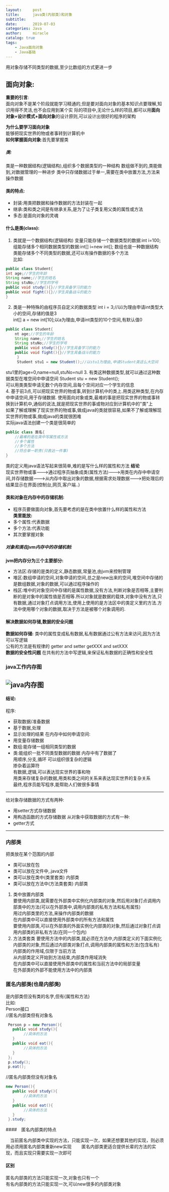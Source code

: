 ```yaml
---
layout:     post
title:      java类(内部类)和对象
subtitle:   
date:       2019-07-03
categories: Java
author:     miracle
catalog: true
tags:
    - Java面向对象
    - Java基础
---
```

用对象存储不同类型的数据,至少比数组的方式更进一步
## 面向对象:
**重要的引言**:<br>
面向对象不是某个阶段就能学习精通的,但是要对面向对象的基本知识点要理解,知识用得不灵活,也不会应用到某个实	际的项目中,无论什么样的项目,都可以用**面向对象+设计模式+面向对象**的设计原则,可以设计出很好的程序的架构<br>

**为什么要学习面向对象**<br>
能够把现实世界的物或者事转到计算机中<br>
**如何掌握面向对象**:首先要掌握类

##### 类:
类是一种数据结构(逻辑结构),组织多个数据类型的一种结构
数组做不到的,类能做到,对数据管理的一种进步
类中只存储数据过于单一,需要在类中放置方法,方法来操作数据

#### 类的特点:
* 封装:用类把数据和操作数据的方法封装在一起
* 继承:类和类之间是有继承关系,是为了让子类复用父类的属性或方法
* 多态:是面向对象的灵魂

#### 什么是类(class):
1. 类就是一个数据结构(逻辑结构)
变量只能存储一个数据类型的数据:int i=100;<br>
组能存储多个相同数据类型的数据:int[] i=new int[]; 数组也是一种数据结构<br>
类能存储多个不同类型的数据,还可以有操作数据的多个方法<br>
比如:
	 	
```java
public class Student{
int age;//学生的年龄
String name;//学生的姓名
String stuNo;//学生的学号
public void study(){}//学生具备学习的能力
public void fight(){}//学生具备战斗的能力
}
```	 	
	 	
2. 类是一种特殊的由程序员自定义的数据类型
int i = 3;//以i为理由申请int类型大小的空间,存储的值是3<br>
int[] a = new int[10];以a为理由,申请int类型的10个空间,有默认值0<br>
	 
```java
public class Student{
	nt age;//学生的年龄
	String name;//学生的姓名
	String stuNo;//学生的学号
	public void study(){}//学生具备学习的能力
	public void fight(){}//学生具备战斗的能力
	 }
	 Student stu1 = new Student();//以stu1为理由,申请Student类这么大空间
```
		
stu1里的age=0,name=null,stuNo=null
3. 有类这种数据类型,就可以通过这种数据类型在堆空间中申请空间
 Student stu = new Student();<br>
 可以用类类型申请无数个内存空间,且每个空间对应一个学生的信息<br>
4. 基于前3点,可以把现实世界的物或事,转到计算机中的类上.用类这种类型,在内存中申请空间,用于存储数据.
使用面向对象或类,最难的事是把现实世界的物或事转换到计算机中,通俗的说法,就是把现实世界的事或物对应到计算机中的"类"上<br>
如果了解或理解了现实世界的物或事,做成java的类就很容易,如果不了解或理解现实世界的物或事,做成java的类就很困难  
实际java语法创建一个类是很简单的
```java
public class 类名{
	//最难的是在类中写属性或方法
	//多个属性
	//多个方法
	//符合单一职责(只表达一件事)
}
```
类的定义用java语法写起来很简单,难的是写什么样的属性和方法
**结论**  
现实世界物或事--->通过程序员抽象成类(属性方法)--->用类在内存中申请空间,并存储数据--->从内存中取出对象的数据,根据需求处理数据--->把处理后的结果显示在界面(控制台,网页,客户端..)
#### 类和对象在内存中的存储机制:
* 程序员要做面向对象,首先要考虑的是在类中放置什么样的属性和方法  
**类里能放:**
* 多个属性:代表数据
* 多个方法:代表功能
* 其次要掌握对象
##### 对象和类在jvm内存中的存储机制:
**jvm把内存分为三个主要部分:**
- 方法区:存储的是类的定义,静态数据,常量池,由jvm来控制管理
- 堆区:数组申请的空间,对象申请的空间,总之是new出来的空间,堆空间中存储的是数组数据,对象的数据,可以通过程序操作的
- 栈区:堆中的对象空间中存储的是属性数据,没有方法,判断对象是否相等,主要判断的是对象中的属性值是否相等.所以对象就是数据的载体,对象中没有方法,只有数据,通过对象打点调用方法,使用上使用的是方法区中的类定义里的方法.方法中使用哪个对象的数据,取决于方法是被哪个对象调用的.

#### 解决数据如何存储,数据的安全问题
**数据如何存储:**
类中的属性变成私有数据,私有数据通过公有方法来访问,因为方法可以写逻辑  
公有的方法是有规律的 getter and setter     getXXX and setXXX  
**数据的安全性问题**
在共有的方法中写逻辑,来保证私有数据的正确性和安全性  

### java工作内存图
![java内存图](https://github.com/1877551230/1877551230.github.io/blob/master/img/javaNC.png?raw=true)
---
#### 结论:  
程序:  
* 获取数据/准备数据
* 基于数据,处理
* 显示处理的结果
在内存中如何申请空间:  
* 用变量存储数据
* 数组:能存储一组相同类型的数据
* 类:能组织一批不同类型数据的数据
内存中有了数据了  
用顺序,分支,循环  可以组织很复杂的逻辑  
掺杂着运算符  
有数据,逻辑,可以表达现实世界的事和物  
用类来存储复杂的数据,用类和类之间的关系来表达现实世界的复杂关系  
最终,程序员能写程序,能帮助人们做很多事情

---

给对象存储数据的方式有两种:
* 用setter方式存储数据
* 用构造函数的方式存储数据
从对象中获取数据的方式有一种:  
* getter方式

***

### 内部类

 把类放在某个范围的内部  
  * 类可以放在包
  * 类可以放在文件中,.java文件
  * 类可以放在类中(类里套类)        内部类
  * 类可以放在方法中(方法类套类)      内部类

1. 类中放置内部类  
要使用内部类,就需要在外部类中实例化内部类的对象,然后用对象打点调用内部类中的方法(可以在外部类中,调用内部类的私有方法和私有属性)  
用过内部类里的方法,来操作内部类的数据  
在内部类中可以直接使用外部类中的所有方法和属性  
要使用内部类,可以在外部类的外面实例化内部类的对象,然后通过对象打点调用内部类的非私有方法(在同一个包内)
2. 方法类套类
要使用方法中的内部类,就必须在方法中,内部类定义的下面实例化内部类的对象,然后通过内部类对象打点,调用内部类的属性和方法(包含私有)  
内部类的作用域,仅限于当前方法  
从内部类定义开始到方法结束,内部类作用域消失  
在内部类中可以直接使用外部类中的属性和当前方法中的局部变量  
在外部类的外部不能使用方法中的内部类

### 匿名内部类(也是内部类)

是内部类但没有类的名字,但有{属性和方法}  
比如:  
 Person接口  
 //匿名内部类但有对象名
 
```java
 Person p = new Person(){
   public void study(){
		//具体的方法   
   }
   public void eat(){
		//具体的方法
   }
 };
 p.study();
 p.eat();
```
 
//匿名内部类但没有对象名

```java
new Person(){
   public void study(){
		//具体的方法   
   }
   public void eat(){
		//具体的方法
   }
 }.study;
```

####　匿名内部类的特点

　当前匿名内部类中实现的方法，只能实现一次，如果还想要其他的实现，则必须用必须用匿名内部类重新new实现　　
匿名内部类更适合提供长辈的方法的实现，而且实现只需要实现一次即可　　

#### 区别

匿名内部类的方法只能实现一次,对象也只有一个  
有名内部类的方法只能实现一次,可以new很多的内部类对象
 
 